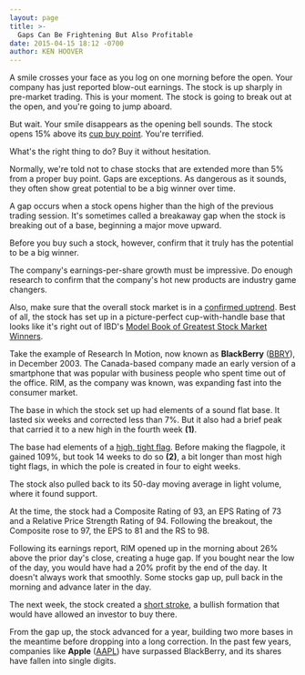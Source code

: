 ```yaml
---
layout: page
title: >-
  Gaps Can Be Frightening But Also Profitable
date: 2015-04-15 18:12 -0700
author: KEN HOOVER
---
```





A smile crosses your face as you log on one morning before the open. Your company has just reported blow-out earnings. The stock is up sharply in pre-market trading. This is your moment. The stock is going to break out at the open, and you're going to jump aboard.


But wait. Your smile disappears as the opening bell sounds. The stock opens 15% above its [cup buy point](http://education.investors.com/investors-corner/746319-how-to-buy-cup-bases.htm). You're terrified.


What's the right thing to do? Buy it without hesitation.


Normally, we're told not to chase stocks that are extended more than 5% from a proper buy point. Gaps are exceptions. As dangerous as it sounds, they often show great potential to be a big winner over time.


A gap occurs when a stock opens higher than the high of the previous trading session. It's sometimes called a breakaway gap when the stock is breaking out of a base, beginning a major move upward.


Before you buy such a stock, however, confirm that it truly has the potential to be a big winner.


The company's earnings-per-share growth must be impressive. Do enough research to confirm that the company's hot new products are industry game changers.


Also, make sure that the overall stock market is in a [confirmed uptrend](http://education.investors.com/courselandingpage.aspx?id=735764&nav=IBDUCourse3). Best of all, the stock has set up in a picture-perfect cup-with-handle base that looks like it's right out of IBD's [Model Book of Greatest Stock Market Winners](https://www.investors.com/products/ibd-home-study-program/model-stock/?src=A011BMT).


Take the example of Research In Motion, now known as **BlackBerry** ([BBRY](https://research.investors.com/quote.aspx?symbol=BBRY)), in December 2003. The Canada-based company made an early version of a smartphone that was popular with business people who spent time out of the office. RIM, as the company was known, was expanding fast into the consumer market.


The base in which the stock set up had elements of a sound flat base. It lasted six weeks and corrected less than 7%. But it also had a brief peak that carried it to a new high in the fourth week **(1)**.


The base had elements of a [high, tight flag](http://education.investors.com/investors-corner/690485-breaking-down-the-high-tight-flag.htm). Before making the flagpole, it gained 109%, but took 14 weeks to do so **(2)**, a bit longer than most high tight flags, in which the pole is created in four to eight weeks.


The stock also pulled back to its 50-day moving average in light volume, where it found support.


At the time, the stock had a Composite Rating of 93, an EPS Rating of 73 and a Relative Price Strength Rating of 94. Following the breakout, the Composite rose to 97, the EPS to 81 and the RS to 98.


Following its earnings report, RIM opened up in the morning about 26% above the prior day's close, creating a huge gap. If you bought near the low of the day, you would have had a 20% profit by the end of the day. It doesn't always work that smoothly. Some stocks gap up, pull back in the morning and advance later in the day.


The next week, the stock created a [short stroke](http://education.investors.com/investors-corner/704490-apple-short-stroke-taking-profit.htm), a bullish formation that would have allowed an investor to buy there.


From the gap up, the stock advanced for a year, building two more bases in the meantime before dropping into a long correction. In the past few years, companies like **Apple** ([AAPL](https://research.investors.com/quote.aspx?symbol=AAPL)) have surpassed BlackBerry, and its shares have fallen into single digits.




